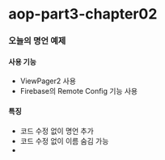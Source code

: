 # aop-part3-chapter02

### 오늘의 명언 예제

#### 사용 기능
- ViewPager2 사용
- Firebase의 Remote Config 기능 사용

#### 특징
- 코드 수정 없이 명언 추가
- 코드 수정 없이 이름 숨김 가능
- 
